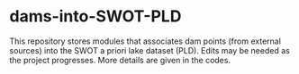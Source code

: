 # dams-into-SWOT-PLD
This repository stores modules that associates dam points (from external sources) into the SWOT a priori lake dataset (PLD).
Edits may be needed as the project progresses.
More details are given in the codes.

